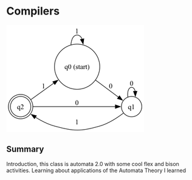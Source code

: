 # Compilers

![](static/dfa_1.png)

## Summary

Introduction, this class is automata 2.0 with some cool flex and bison
activities. Learning about applications of the Automata Theory I learned
